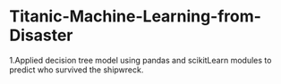 # Titanic-Machine-Learning-from-Disaster
  1.Applied decision tree model using pandas and scikitLearn modules to predict who survived the shipwreck.
